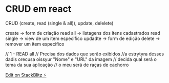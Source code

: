 # CRUD em react

CRUD (create, read (single & all)), update, delelete)

create -> form de criação
read all -> listagens dos itens cadastrados
read single -> view de um item especifico
updadte -> form de edição
delete -> remover um item especifico


// 1 - READ all
// Precisa dos dados que serão exibidos
//a estrytyra desses dadis orecusa oissyur "Nome" e "URL" da imagem
// decida qual será o tema da sua aplicação
// o meu será de raças de cachorro


[Edit on StackBlitz ⚡️](https://stackblitz.com/edit/react-r38aqq)